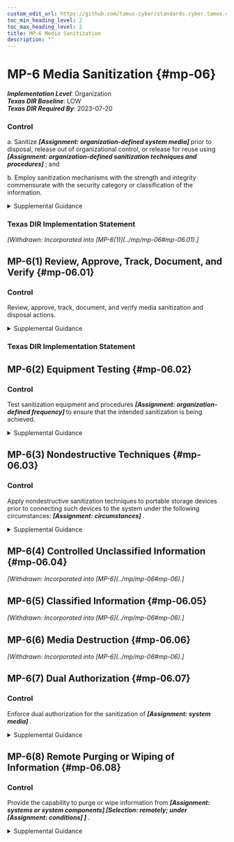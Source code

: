 ```yaml
---
custom_edit_url: https://github.com/tamus-cyber/standards.cyber.tamus.edu/tree/main/static/content/tamus.edu/TAMUS_profile.xml
toc_min_heading_level: 2
toc_max_heading_level: 2
title: MP-6 Media Sanitization
description: ""
---
```


# MP-6 Media Sanitization {#mp-06}

_**Implementation Level**_: Organization\
_**Texas DIR Baseline**_: LOW\
_**Texas DIR Required By**_: 2023-07-20

### Control

a. Sanitize <strong>                     <em>[Assignment: organization-defined system media]</em>                  </strong> prior to disposal, release out of organizational control, or release for reuse using <strong>                     <em>[Assignment: organization-defined sanitization techniques and procedures]</em>                  </strong> ; and

b. Employ sanitization mechanisms with the strength and integrity commensurate with the security category or classification of the information.

<details>
  <summary>Supplemental Guidance</summary>

Media sanitization applies to all digital and non-digital system media subject to disposal or reuse, whether or not the media is considered removable. Examples include digital media in scanners, copiers, printers, notebook computers, workstations, network components, mobile devices, and non-digital media (e.g., paper and microfilm). The sanitization process removes information from system media such that the information cannot be retrieved or reconstructed. Sanitization techniques—including clearing, purging, cryptographic erase, de-identification of personally identifiable information, and destruction—prevent the disclosure of information to unauthorized individuals when such media is reused or released for disposal. Organizations determine the appropriate sanitization methods, recognizing that destruction is sometimes necessary when other methods cannot be applied to media requiring sanitization. Organizations use discretion on the employment of approved sanitization techniques and procedures for media that contains information deemed to be in the public domain or publicly releasable or information deemed to have no adverse impact on organizations or individuals if released for reuse or disposal. Sanitization of non-digital media includes destruction, removing a classified appendix from an otherwise unclassified document, or redacting selected sections or words from a document by obscuring the redacted sections or words in a manner equivalent in effectiveness to removing them from the document. NSA standards and policies control the sanitization process for media that contains classified information. NARA policies control the sanitization process for controlled unclassified information.

</details>

### Texas DIR Implementation Statement

<prop xmlns="http://csrc.nist.gov/ns/oscal/1.0" name="status" value="withdrawn">
               <em>[Withdrawn: Incorporated into [MP-6(1)](../mp/mp-06#mp-06.01).]</em>
            </prop>
            

## MP-6(1) Review, Approve, Track, Document, and Verify {#mp-06.01}

### Control

Review, approve, track, document, and verify media sanitization and disposal actions.

<details>
  <summary>Supplemental Guidance</summary>

Organizations review and approve media to be sanitized to ensure compliance with records retention policies. Tracking and documenting actions include listing personnel who reviewed and approved sanitization and disposal actions, types of media sanitized, files stored on the media, sanitization methods used, date and time of the sanitization actions, personnel who performed the sanitization, verification actions taken and personnel who performed the verification, and the disposal actions taken. Organizations verify that the sanitization of the media was effective prior to disposal.

</details>

### Texas DIR Implementation Statement

## MP-6(2) Equipment Testing {#mp-06.02}

### Control

Test sanitization equipment and procedures <strong>                     <em>[Assignment: organization-defined frequency]</em>                  </strong> to ensure that the intended sanitization is being achieved.

<details>
  <summary>Supplemental Guidance</summary>

Testing of sanitization equipment and procedures may be conducted by qualified and authorized external entities, including federal agencies or external service providers.

</details>

## MP-6(3) Nondestructive Techniques {#mp-06.03}

### Control

Apply nondestructive sanitization techniques to portable storage devices prior to connecting such devices to the system under the following circumstances: <strong>                     <em>[Assignment: circumstances]</em>                  </strong>.

<details>
  <summary>Supplemental Guidance</summary>

Portable storage devices include external or removable hard disk drives (e.g., solid state, magnetic), optical discs, magnetic or optical tapes, flash memory devices, flash memory cards, and other external or removable disks. Portable storage devices can be obtained from untrustworthy sources and contain malicious code that can be inserted into or transferred to organizational systems through USB ports or other entry portals. While scanning storage devices is recommended, sanitization provides additional assurance that such devices are free of malicious code. Organizations consider nondestructive sanitization of portable storage devices when the devices are purchased from manufacturers or vendors prior to initial use or when organizations cannot maintain a positive chain of custody for the devices.

</details>

## MP-6(4) Controlled Unclassified Information {#mp-06.04}

<prop xmlns="http://csrc.nist.gov/ns/oscal/1.0" name="status" value="withdrawn">
               <em>[Withdrawn: Incorporated into [MP-6](../mp/mp-06#mp-06).]</em>
            </prop>
            

## MP-6(5) Classified Information {#mp-06.05}

<prop xmlns="http://csrc.nist.gov/ns/oscal/1.0" name="status" value="withdrawn">
               <em>[Withdrawn: Incorporated into [MP-6](../mp/mp-06#mp-06).]</em>
            </prop>
            

## MP-6(6) Media Destruction {#mp-06.06}

<prop xmlns="http://csrc.nist.gov/ns/oscal/1.0" name="status" value="withdrawn">
               <em>[Withdrawn: Incorporated into [MP-6](../mp/mp-06#mp-06).]</em>
            </prop>
            

## MP-6(7) Dual Authorization {#mp-06.07}

### Control

Enforce dual authorization for the sanitization of <strong>                     <em>[Assignment: system media]</em>                  </strong>.

<details>
  <summary>Supplemental Guidance</summary>

Organizations employ dual authorization to help ensure that system media sanitization cannot occur unless two technically qualified individuals conduct the designated task. Individuals who sanitize system media possess sufficient skills and expertise to determine if the proposed sanitization reflects applicable federal and organizational standards, policies, and procedures. Dual authorization also helps to ensure that sanitization occurs as intended, protecting against errors and false claims of having performed the sanitization actions. Dual authorization may also be known as two-person control. To reduce the risk of collusion, organizations consider rotating dual authorization duties to other individuals.

</details>

## MP-6(8) Remote Purging or Wiping of Information {#mp-06.08}

### Control

Provide the capability to purge or wipe information from <strong>                     <em>[Assignment: systems or system components]</em>                  </strong>                  <strong>                     <em>[Selection: remotely; under <strong>                           <em>[Assignment: conditions]</em>                        </strong>                  ]</em>                  </strong>.

<details>
  <summary>Supplemental Guidance</summary>

Remote purging or wiping of information protects information on organizational systems and system components if systems or components are obtained by unauthorized individuals. Remote purge or wipe commands require strong authentication to help mitigate the risk of unauthorized individuals purging or wiping the system, component, or device. The purge or wipe function can be implemented in a variety of ways, including by overwriting data or information multiple times or by destroying the key necessary to decrypt encrypted data.

</details>

